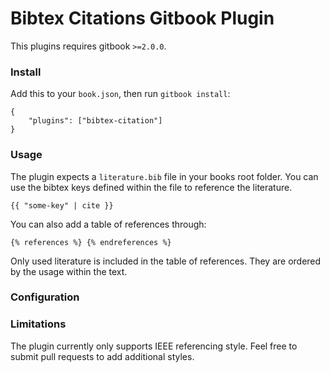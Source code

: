 # Bibtex Citations Gitbook Plugin


This plugins requires gitbook `>=2.0.0`.

### Install

Add this to your `book.json`, then run `gitbook install`:

```
{
    "plugins": ["bibtex-citation"]
}
```

### Usage

The plugin expects a `literature.bib` file in your books root folder.
You can use the bibtex keys defined within the file to reference the literature.

```
{{ "some-key" | cite }}
```

You can also add a table of references through:

```
{% references %} {% endreferences %}
```

Only used literature is included in the table of references. They are ordered by the usage within the text.


### Configuration

### Limitations

The plugin currently only supports IEEE referencing style.
Feel free to submit pull requests to add additional styles.

